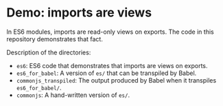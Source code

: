 # Demo: imports are views

In ES6 modules, imports are read-only views on exports. The code in this repository demonstrates that fact.

Description of the directories:

* `es6`: ES6 code that demonstrates that imports are views on exports.
* `es6_for_babel`: A version of `es/` that can be transpiled by Babel.
* `commonjs_transpiled`: The output produced by Babel when it transpiles `es6_for_babel/`.
* `commonjs`: A hand-written version of `es/`.
